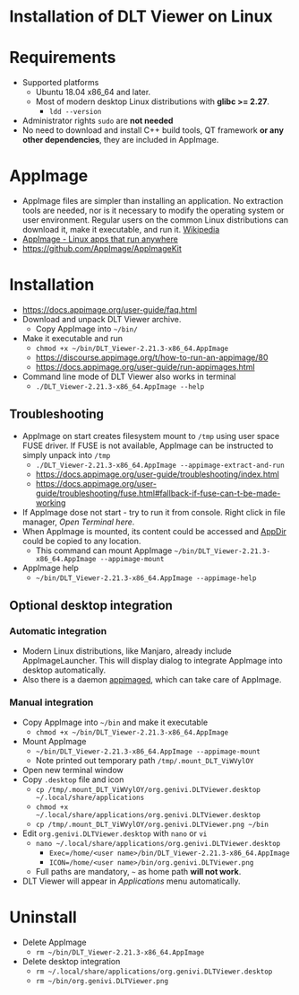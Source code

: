 # Installation of DLT Viewer on Linux
# Requirements
- Supported platforms
    - Ubuntu 18.04 x86_64 and later.
    - Most of modern desktop Linux distributions with **glibc >= 2.27**.
        - `ldd --version`
- Administrator rights `sudo` are **not needed**
- No need to download and install C++ build tools, QT framework **or any other dependencies**, they are included in AppImage.

# AppImage
- AppImage files are simpler than installing an application. No extraction tools are needed, nor is it necessary to modify the operating system or user environment. Regular users on the common Linux distributions can download it, make it executable, and run it. [Wikipedia](https://en.wikipedia.org/wiki/AppImage)
- [AppImage - Linux apps that run anywhere](https://appimage.org/)
- https://github.com/AppImage/AppImageKit

# Installation
- https://docs.appimage.org/user-guide/faq.html
- Download and unpack DLT Viewer archive.
    - Copy AppImage into `~/bin/`
- Make it executable and run
    - `chmod +x ~/bin/DLT_Viewer-2.21.3-x86_64.AppImage`
    - https://discourse.appimage.org/t/how-to-run-an-appimage/80
    - https://docs.appimage.org/user-guide/run-appimages.html
- Command line mode of DLT Viewer also works in terminal
    - `./DLT_Viewer-2.21.3-x86_64.AppImage --help`

## Troubleshooting
- AppImage on start creates filesystem mount to `/tmp` using user space FUSE driver. If FUSE is not available, AppImage can be instructed to simply unpack into `/tmp`
    - `./DLT_Viewer-2.21.3-x86_64.AppImage --appimage-extract-and-run`
    - https://docs.appimage.org/user-guide/troubleshooting/index.html
    - https://docs.appimage.org/user-guide/troubleshooting/fuse.html#fallback-if-fuse-can-t-be-made-working
- If AppImage dose not start - try to run it from console. Right click in file manager, *Open Terminal here*.
- When AppImage is mounted, its content could be accessed and [AppDir](https://docs.appimage.org/reference/appdir.html#ref-appdir) could be copied to any location.
    - This command can mount AppImage `~/bin/DLT_Viewer-2.21.3-x86_64.AppImage --appimage-mount`
- AppImage help
    - `~/bin/DLT_Viewer-2.21.3-x86_64.AppImage --appimage-help`

## Optional desktop integration
### Automatic integration
- Modern Linux distributions, like Manjaro, already include AppImageLauncher. This will display dialog to integrate AppImage into desktop automatically.
- Also there is a daemon [appimaged](https://github.com/probonopd/go-appimage), which can take care of AppImage.

### Manual integration
- Copy AppImage into `~/bin` and make it executable
    - `chmod +x ~/bin/DLT_Viewer-2.21.3-x86_64.AppImage`
- Mount AppImage
    - `~/bin/DLT_Viewer-2.21.3-x86_64.AppImage --appimage-mount`
    - Note printed out temporary path `/tmp/.mount_DLT_ViWVylOY`
- Open new terminal window
- Copy `.desktop` file and icon
    - `cp /tmp/.mount_DLT_ViWVylOY/org.genivi.DLTViewer.desktop ~/.local/share/applications`
    - `chmod +x ~/.local/share/applications/org.genivi.DLTViewer.desktop`
    - `cp /tmp/.mount_DLT_ViWVylOY/org.genivi.DLTViewer.png ~/bin`
- Edit `org.genivi.DLTViewer.desktop` with `nano` or `vi`
    - `nano ~/.local/share/applications/org.genivi.DLTViewer.desktop`
        - `Exec=/home/<user name>/bin/DLT_Viewer-2.21.3-x86_64.AppImage`
        - `ICON=/home/<user name>/bin/org.genivi.DLTViewer.png`
    - Full paths are mandatory, `~` as home path **will not work**.
- DLT Viewer will appear in *Applications* menu automatically.

# Uninstall
- Delete AppImage
    - `rm ~/bin/DLT_Viewer-2.21.3-x86_64.AppImage`
- Delete desktop integration
    - `rm ~/.local/share/applications/org.genivi.DLTViewer.desktop`
    - `rm ~/bin/org.genivi.DLTViewer.png`
